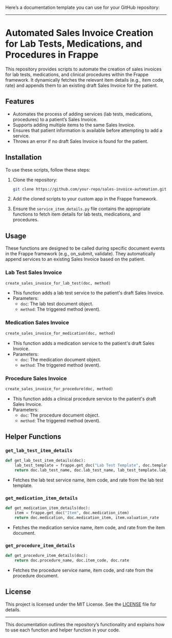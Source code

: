 Here’s a documentation template you can use for your GitHub repository:

---

# Automated Sales Invoice Creation for Lab Tests, Medications, and Procedures in Frappe

This repository provides scripts to automate the creation of sales invoices for lab tests, medications, and clinical procedures within the Frappe framework. It dynamically fetches the relevant item details (e.g., item code, rate) and appends them to an existing draft Sales Invoice for the patient.

## Features

- Automates the process of adding services (lab tests, medications, procedures) to a patient’s Sales Invoice.
- Supports adding multiple items to the same Sales Invoice.
- Ensures that patient information is available before attempting to add a service.
- Throws an error if no draft Sales Invoice is found for the patient.

## Installation

To use these scripts, follow these steps:

1. Clone the repository:
   ```bash
   git clone https://github.com/your-repo/sales-invoice-automation.git
   ```

2. Add the cloned scripts to your custom app in the Frappe framework.

3. Ensure the `service_item_details.py` file contains the appropriate functions to fetch item details for lab tests, medications, and procedures.

## Usage

These functions are designed to be called during specific document events in the Frappe framework (e.g., on_submit, validate). They automatically append services to an existing Sales Invoice based on the patient.

### Lab Test Sales Invoice

```python
create_sales_invoice_for_lab_test(doc, method)
```

- This function adds a lab test service to the patient's draft Sales Invoice.
- Parameters: 
  - `doc`: The lab test document object.
  - `method`: The triggered method (event).

### Medication Sales Invoice

```python
create_sales_invoice_for_medication(doc, method)
```

- This function adds a medication service to the patient's draft Sales Invoice.
- Parameters: 
  - `doc`: The medication document object.
  - `method`: The triggered method (event).

### Procedure Sales Invoice

```python
create_sales_invoice_for_procedure(doc, method)
```

- This function adds a clinical procedure service to the patient's draft Sales Invoice.
- Parameters: 
  - `doc`: The procedure document object.
  - `method`: The triggered method (event).

## Helper Functions

### `get_lab_test_item_details`

```python
def get_lab_test_item_details(doc):
    lab_test_template = frappe.get_doc("Lab Test Template", doc.template)
    return doc.lab_test_name, doc.lab_test_name, lab_test_template.lab_test_rate
```

- Fetches the lab test service name, item code, and rate from the lab test template.

### `get_medication_item_details`

```python
def get_medication_item_details(doc):
    item = frappe.get_doc("Item", doc.medication_item)
    return doc.medication, doc.medication_item, item.valuation_rate
```

- Fetches the medication service name, item code, and rate from the item document.

### `get_procedure_item_details`

```python
def get_procedure_item_details(doc):
    return doc.procedure_name, doc.item_code, doc.rate
```

- Fetches the procedure service name, item code, and rate from the procedure document.

## License

This project is licensed under the MIT License. See the [LICENSE](LICENSE) file for details.

---

This documentation outlines the repository’s functionality and explains how to use each function and helper function in your code.